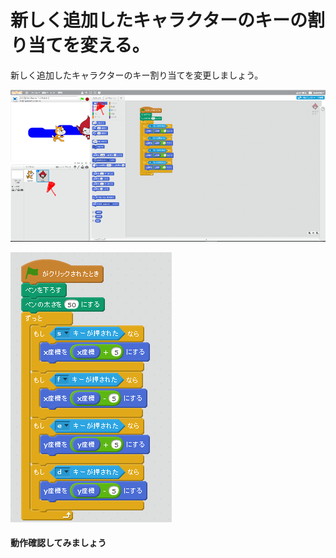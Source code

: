 # 新しく追加したキャラクターのキーの割り当てを変える。

新しく追加したキャラクターのキー割り当てを変更しましょう。

![](match2_001a.png)


![](match2_002a.png)

#### 動作確認してみましょう

